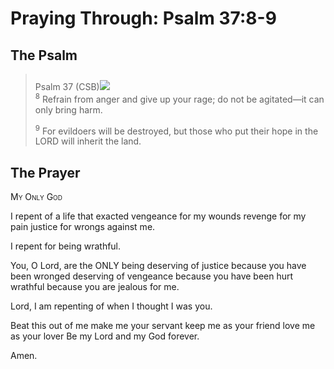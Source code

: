 # Praying Through: Psalm 37:8-9

## The Psalm

>Psalm 37 (CSB)<img class="intro-right" style="margin-top:10px" src="/images/art-paris-psalter.jpg">  
><sup>8</sup> Refrain from anger and give up your rage; do not be agitated—it can only bring harm. 
>
><sup>9</sup> For evildoers will be destroyed, but those who put their hope in the LORD will inherit the land. 

## The Prayer

<div style="font-variant: small-caps;">
My Only God
</div>


I repent
  of a life that exacted
  vengeance for my wounds
  revenge for my pain
  justice for wrongs against me.

I repent for being wrathful.

You, O Lord, are the ONLY being
  deserving of justice
  because you have been wronged
  deserving of vengeance
  because you have been hurt
  wrathful
  because you are jealous for me.

Lord, I am repenting
  of when I thought I was you.

Beat this out of me
  make me your servant
  keep me as your friend
  love me as your lover
  Be my Lord and my God forever.

Amen.
